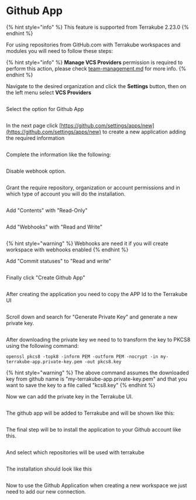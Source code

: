 # Github App

{% hint style="info" %}
This feature is supported from Terrakube 2.23.0
{% endhint %}

For using repositories from GitHub.com with Terrakube workspaces and modules you will need to follow these steps:

{% hint style="info" %}
**Manage VCS Providers** permission is required to perform this action, please check [team-management.md](../organizations/team-management.md "mention") for more info.
{% endhint %}

Navigate to the desired organization and click the **Settings** button, then on the left menu select **VCS Providers**&#x20;

<figure><img src="../../.gitbook/assets/image (385).png" alt=""><figcaption></figcaption></figure>

Select the option for Github App

<figure><img src="../../.gitbook/assets/image (2).png" alt=""><figcaption></figcaption></figure>

In the next page click [https://github.com/settings/apps/new](https://github.com/settings/apps/new) to create a new application adding the required information

<figure><img src="../../.gitbook/assets/image (3).png" alt=""><figcaption></figcaption></figure>

Complete the information like the following:

<figure><img src="../../.gitbook/assets/image (6).png" alt=""><figcaption></figcaption></figure>

Disable webhook option.

<figure><img src="../../.gitbook/assets/image (5).png" alt=""><figcaption></figcaption></figure>

Grant the require repository, organization or account permissions and in which type of account you will do the installation.

<figure><img src="../../.gitbook/assets/image (7).png" alt=""><figcaption></figcaption></figure>

Add "Contents" with "Read-Only"

<figure><img src="../../.gitbook/assets/image (8).png" alt=""><figcaption></figcaption></figure>

Add "Webhooks" with "Read and Write"

<figure><img src="../../.gitbook/assets/image (9).png" alt=""><figcaption></figcaption></figure>

{% hint style="warning" %}
Webhooks  are need it if you will create workspace with webhooks enabled
{% endhint %}

Add "Commit statuses" to "Read and write"

<figure><img src="../../.gitbook/assets/image (10).png" alt=""><figcaption></figcaption></figure>

Finally click "Create Github App"

<figure><img src="../../.gitbook/assets/image (11).png" alt=""><figcaption></figcaption></figure>

After creating the application you need to copy the APP Id to the Terrakube UI

<figure><img src="../../.gitbook/assets/image (14).png" alt=""><figcaption></figcaption></figure>

Scroll down and search for "Generate Private Key" and generate a new private key.

<figure><img src="../../.gitbook/assets/image (13).png" alt=""><figcaption></figcaption></figure>

After downloading the private key we need to to transform the key to PKCS8 using the following command:

```
openssl pkcs8 -topk8 -inform PEM -outform PEM -nocrypt -in my-terrakube-app.private-key.pem -out pkcs8.key
```

{% hint style="warning" %}
The above command assumes the downloaded key from github name is "my-terrakube-app.private-key.pem" and that you want to save the key to a file called "kcs8.key"
{% endhint %}

Now we can add the private key in the Terrakube UI.

<figure><img src="../../.gitbook/assets/image (15).png" alt=""><figcaption></figcaption></figure>

The github app will be added to Terrakube and will be shown like this:

<figure><img src="../../.gitbook/assets/image (16).png" alt=""><figcaption></figcaption></figure>

The final step will be to install the application to your Github account like this.

<figure><img src="../../.gitbook/assets/image (17).png" alt=""><figcaption></figcaption></figure>

And select which repositories will be used with terrakube&#x20;

<figure><img src="../../.gitbook/assets/image (18).png" alt=""><figcaption></figcaption></figure>

The installation should look like this

<figure><img src="../../.gitbook/assets/image (20).png" alt=""><figcaption></figcaption></figure>

Now to use the Github Application when creating a new workspace we just need to add our new connection.

<figure><img src="../../.gitbook/assets/image (21).png" alt=""><figcaption></figcaption></figure>
